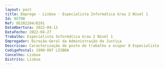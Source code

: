 ```yaml
--- 
layout: post
title: Emprego - Lisboa - Especialista Informática Grau 2 Nível 1
Id: 95790
Ref: OE202204/0291
DataAbertura: 2022-04-11
DataFecho: 2022-04-27
Trabalho: Especialista Informática Grau 2 Nível 1
Empregador: Direção-Geral da Administração da Justiça
Descricao: Caracterização do posto de trabalho a ocupar O Especialista de Informática deverá assegurar a administração do Sistema Informático, garantindo a boa funcionalidade do hardware e do software da DGAJ, integrando se no Gabinete de Tecnologias de Informação e Comunicação, exercendo as seguintes atividades  Desempenhar tarefas ao nível da Engenharia de Software, definindo arquiteturas aplicacionais e realizando análise de requisitos  Conceber, criar e desenvolver aplicações e sistemas informáticos no âmbito das áreas de intervenção da DGAJ, nomeadamente  na área Financeira, na área Administrativa, na área Recursos Humanos, nos Portais WEB, nas diversas aplicações em uso na DGAJ e Tribunais e no exercício das suas funções Utilizar linguagens de programação Visual Basic .NET, Visual Basic Windows Forms, C, Powerbuilder, C#, JAVA, e opcionalmente linguagens para desenvolvimento web, nomeadamente HTML5, PHP, Javascript, CSS e frameworks Spring Boot, Angular, Ionic e Flutter Coordenar projetos de desenvolvimento aplicacional  Prestar apoio e suporte técnico aos utilizadores dos sistemas e soluções de software em uso na DGAJ e Tribunais  Colaborar na recolha, tratamento e registo de todos os pedidos efetuados pelos utilizadores, nomeadamente, erros detetados e novas funcionalidades implementar, bem como na análise e interpretação dos enquadramentos legais, regulamentos e conteúdos normativos que condicionem ou determinem a alteração de capacidades e funcionalidades das aplicações existentes  Colaborar no processo e atividades de teste, cumprindo rigorosamente os procedimentos e instruções emanadas pelo GTIC, designadamente registando as atividades de teste em ferramenta própria e desenvolvendo os produtos meios definidos para aquela função  Implementar e parametrizar soluções de software da DGAJ Colaborar com o Gabinete de Planeamento e Apoio à Direção no desenvolvimento e manutenção dos manuais dos diferentes produtos desenvolvidos e assegurar o estrito cumprimento das normas existentes relativas à forma e conteúdo dos mesmos Colaborar com o Centro de Formação no planeamento e execução de formação em tecnologias de informação e participação no planeamento e controlo de projetos informáticos. Participar em reuniões, seminários e conferências internacionais no âmbito dos Sistemas Informáticos da DGAJ.
CodigoPostal: 1990-097 LISBOA
Concelho: Lisboa
Distrito: Lisboa
--- 
```

